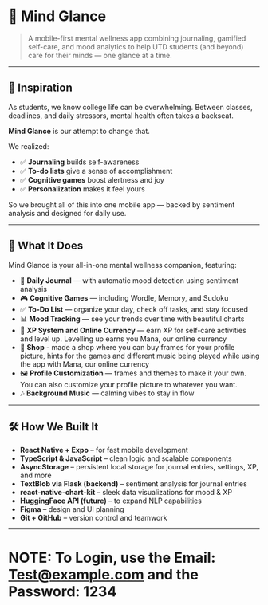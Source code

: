 # 🌿 Mind Glance

> A mobile-first mental wellness app combining journaling, gamified self-care, and mood analytics to help UTD students (and beyond) care for their minds — one glance at a time.

---

## 🌱 Inspiration

As students, we know college life can be overwhelming. Between classes, deadlines, and daily stressors, mental health often takes a backseat.

**Mind Glance** is our attempt to change that.

We realized:
- ✅ **Journaling** builds self-awareness
- ✅ **To-do lists** give a sense of accomplishment
- ✅ **Cognitive games** boost alertness and joy
- ✅ **Personalization** makes it feel yours

So we brought all of this into one mobile app — backed by sentiment analysis and designed for daily use.

---

## 📲 What It Does

Mind Glance is your all-in-one mental wellness companion, featuring:

- 🧠 **Daily Journal** — with automatic mood detection using sentiment analysis
- 🎮 **Cognitive Games** — including Wordle, Memory, and Sudoku
- ✅ **To-Do List** — organize your day, check off tasks, and stay focused
- 📊 **Mood Tracking** — see your trends over time with beautiful charts
- 🌟 **XP System and Online Currency** — earn XP for self-care activities and level up. Levelling up earns you Mana, our online currency
- 🛒 **Shop** - made a shop where you can buy frames for your profile picture, hints for the games and different music being played while using the app with Mana, our online currency 
- 🖼️ **Profile Customization** — frames and themes to make it your own. You can also customize your profile picture to whatever you want. 
- 🎶 **Background Music** — calming vibes to stay in flow

---

## 🛠️ How We Built It

- **React Native + Expo** – for fast mobile development
- **TypeScript & JavaScript** – clean logic and scalable components
- **AsyncStorage** – persistent local storage for journal entries, settings, XP, and more
- **TextBlob via Flask (backend)** – sentiment analysis for journal entries
- **react-native-chart-kit** – sleek data visualizations for mood & XP
- **HuggingFace API (future)** – to expand NLP capabilities
- **Figma** – design and UI planning
- **Git + GitHub** – version control and teamwork

---

# NOTE: To Login, use the Email: Test@example.com and the Password: 1234 
